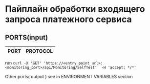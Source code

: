 # Пайплайн обработки входящего запроса платежного сервиса
## PORTS(input)
|PORT|PROTOCOL|
| ------ | ------ |
 run ```curl -X 'GET' 'https://<entry_point_url>:<monitoring_port>/api/Monitoring/SelfTest'  -H 'accept: */*'```



Other ports( output ) see in ENVIRONMENT VARIABLES section
